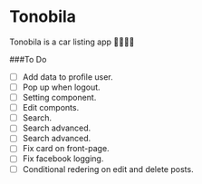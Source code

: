 # Tonobila
Tonobila is a car listing app 
🚗🚓🚗🚕

###To Do

- [ ] Add data to profile user.
- [ ] Pop up when logout.
- [ ] Setting component.
- [ ] Edit componts.
- [ ] Search.
- [ ] Search advanced.
- [ ] Search advanced.
- [ ] Fix card on front-page.
- [ ] Fix facebook logging.
- [ ] Conditional redering on edit and delete posts.